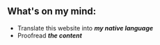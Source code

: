 ## **What's on my mind:**
- Translate this website into ***my native language***
- Proofread ***the content***